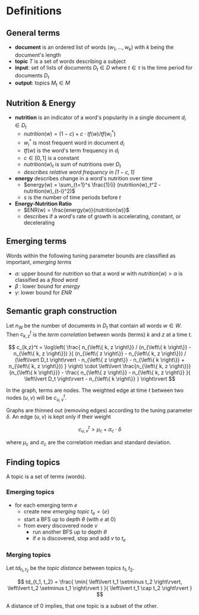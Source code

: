 # Definitions

## General terms

- **document** is an ordered list of words $(w_1, ..., w_k)$ with $k$ being the
  document's length
- **topic** $T$ is a set of words describing a subject
- **input**: set of lists of documents $D_t \in D$ where $t \in \tau$ is the
  time period for documents $D_t$
- **output**: topics  $M_t \in M$

## Nutrition & Energy

- **nutrition** is an indicator of a word's popularity in a single document $d_i
  \in D_t$
  - $nutrition(w) = (1 - c) + c \cdot tf(w) / tf(w_i^*)$
  - $w_i^*$ is most frequent word in document $d_i$
  - $tf(w)$ is the word's term frequency in $d_i$
  - $c \in [0, 1]$ is a constant
  - $nutrition(w)_t$ is sum of nutritions over $D_t$
  - *describes relative word frequency in $[1-c, 1]$*
- **energy** describes change in a word's nutrition over time
  - $energy(w) = \sum_{t=1}^s \frac{1}{i} (nutrition(w)_t^2 -
    nutrition(w)_{t-i}^2)$
  - $s$ is the number of time periods before $t$
- **Energy-Nutrition Ratio**
  - $ENR(w) = \frac{energy(w)}{nutrition(w)}$
  - describes if a word's rate of growth is accelerating, constant, or
    decelerating

## Emerging terms

Words within the following tuning parameter bounds are classified as important,
*emerging terms*

- $\alpha$: upper bound for $nutrition$ so that a word $w$ with $nutrition(w) >
  \alpha$ is classified as a *flood word*
- $\beta$ : lower bound for $energy$
- $\gamma$: lower bound for $ENR$

## Semantic graph construction

Let $n_W$ be the number of documents in $D_t$ that contain all words $w \in W$.
Then $c_{k,z}^t$ is the *term correlation* between words (terms) $k$ and $z$ at
a time $t$.

$$
  c_{k,z}^t = \log\left(
    \frac{
      n_{\left\{ k, z \right\}} / (n_{\left\{ k \right\}} - n_{\left\{ k, z \right\}})
    }{
      (n_{\left\{ z \right\}} - n_{\left\{ k, z \right\}}) /
        (\left\lvert D_t \right\rvert
          - n_{\left\{ z \right\}}
          - n_{\left\{ k \right\}}
          + n_{\left\{ k, z \right\}})
    }
  \right) \cdot \left\lvert
    \frac{n_{\left\{ k, z \right\}}}{n_{\left\{ k \right\}}} - \frac{
        n_{\left\{ z \right\}} - n_{\left\{ k, z \right\}}
    }{
        \left\lvert D_t \right\rvert - n_{\left\{ k \right\}}
      }
  \right\rvert
$$

In the graph, terms are nodes. The weighted edge at time $t$ between two nodes
$(u, v)$ will be $c_{u, v}^t$.

Graphs are thinned out (removing edges) according
to the tuning parameter $\delta$. An edge $(u, v)$ is kept only if their weight

$$
c_{u, v}^t > \mu_c + \sigma_c \cdot \delta
$$

where $\mu_c$ and $\sigma_c$ are the correlation median and standard deviation.

## Finding topics

A topic is a set of terms (words).

### Emerging topics

- for each emerging term $e$
  - create new *emerging topic* $t_e = \{ e \}$
  - start a BFS up to depth $\theta$ (with $e$ at $0$)
  - from every discovered node $v$
    - run another BFS up to depth $\theta$
    - if $e$ is discovered, stop and add $v$ to $t_e$

### Merging topics

Let $td_{t_1, t_2}$ be the *topic distance* between topics $t_1, t_2$.

$$
  td_{t_1, t_2} = \frac{
      \min(
        \left\lvert t_1 \setminus t_2 \right\rvert,
        \left\lvert t_2 \setminus t_1 \right\rvert
      )
    }{
      \left\lvert t_1 \cap t_2 \right\rvert
    }
$$

A distance of $0$ implies, that one topic is a subset of the other.
